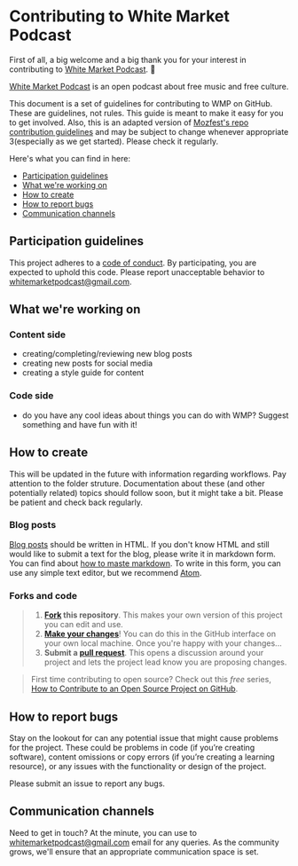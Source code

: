 # Contributing to White Market Podcast

First of all, a big welcome and a big thank you for your interest in contributing to [White Market Podcast](https://www.whitemarketpodcast.co.uk/). :tada:

[White Market Podcast](https://www.whitemarketpodcast.co.uk/) is an open podcast about free music and free culture.

This document is a set of guidelines for contributing to WMP on GitHub. These are guidelines, not rules. This guide is meant to make it easy for you to get involved. Also, this is an adapted version of [Mozfest's repo contribution guidelines](https://github.com/acabunoc/mozfest-repo-template/blob/master/CONTRIBUTING.md) and may be subject to change whenever appropriate 3(especially as we get started). Please check it regularly.

Here's what you can find in here:

* [Participation guidelines](#participation-guidelines)
* [What we're working on](#what-were-working-on)
* [How to create](#how-to-create)
* [How to report bugs](#how-to-report-bugs)
* [Communication channels](#communication-channels)

## Participation guidelines

This project adheres to a [code of conduct](CODE_OF_CONDUCT.md). By participating, you are expected to uphold this code. Please report unacceptable behavior to whitemarketpodcast@gmail.com.

## What we're working on

### Content side
- creating/completing/reviewing new blog posts 
- creating new posts for social media
- creating a style guide for content

### Code side
- do you have any cool ideas about things you can do with WMP? Suggest something and have fun with it!


## How to create

This will be updated in the future with information regarding workflows. Pay attention to the folder struture. Documentation about these (and other potentially related) topics should follow soon, but it might take a bit. Please be patient and check back regularly.

### Blog posts
[Blog posts](https://github.com/WhiteMarketPodcast/whitemarketpodcast-repo/tree/master/blog%20posts) should be written in HTML. If you don't know HTML and still would like to submit a text for the blog, please write it in markdown form. You can find about [how to maste markdown](https://guides.github.com/features/mastering-markdown/). To write in this form, you can use any simple text editor, but we recommend [Atom](https://guides.github.com/features/mastering-markdown/).

### Forks and code
 
> 1. **[Fork](https://help.github.com/articles/fork-a-repo/) this repository**. This makes your own version of this project you can edit and use.
> 2. **[Make your changes](https://guides.github.com/activities/forking/#making-changes)**! You can do this in the GitHub interface on your own local machine. Once you're happy with your changes...
> 3. **Submit a [pull request](https://help.github.com/articles/proposing-changes-to-a-project-with-pull-requests/)**. This opens a discussion around your project and lets the project lead know you are proposing changes.

> First time contributing to open source? Check out this *free* series, [How to Contribute to an Open Source Project on GitHub](https://egghead.io/series/how-to-contribute-to-an-open-source-project-on-github).

## How to report bugs

Stay on the lookout for can any potential issue that might cause problems for the project. These could be problems in code (if you’re creating software), content omissions or copy errors (if you’re creating a learning resource), or any issues with the functionality or design of the project. 

Please submit an issue to report any bugs.

## Communication channels

Need to get in touch? At the minute, you can use to whitemarketpodcast@gmail.com email for any queries. As the community grows, we'll ensure that an appropriate communication space is set.
